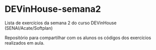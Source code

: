 # DEVinHouse-semana2
Lista de exercícios da semana 2 do curso DEVinHouse (SENAI/Acate/Softplan)

Repositório para compartilhar com os alunos os códigos dos exercícios realizados em aula.
